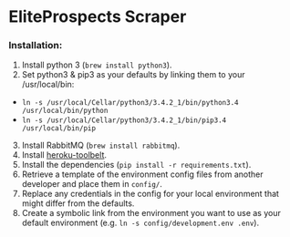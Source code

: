 # EliteProspects Scraper

### Installation:

1. Install python 3 (`brew install python3`).
2. Set python3 & pip3 as your defaults by linking them to your /usr/local/bin:
  * `ln -s /usr/local/Cellar/python3/3.4.2_1/bin/python3.4 /usr/local/bin/python`
  * `ln -s /usr/local/Cellar/python3/3.4.2_1/bin/pip3.4 /usr/local/bin/pip`
3. Install RabbitMQ (`brew install rabbitmq`).
4. Install [heroku-toolbelt](https://toolbelt.heroku.com/).
5. Install the dependencies (`pip install -r requirements.txt`).
6. Retrieve a template of the environment config files from another developer and place them in `config/`.
7. Replace any credentials in the config for your local environment that might differ from the defaults.
8. Create a symbolic link from the environment you want to use as your default environment (e.g. `ln -s config/development.env .env`).
